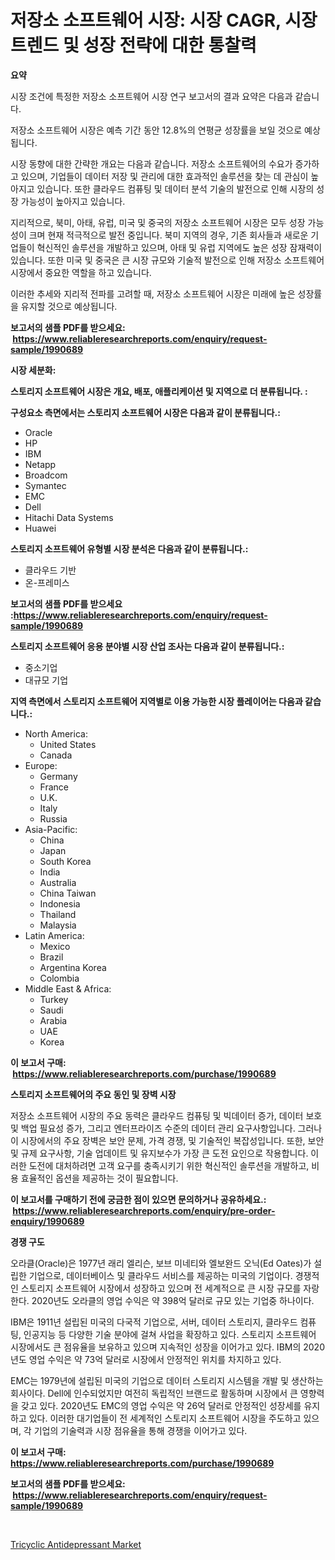 <p><h1>저장소 소프트웨어 시장: 시장 CAGR, 시장 트렌드 및 성장 전략에 대한 통찰력</h1></p><p><strong>요약</strong></p>
<p><p>시장 조건에 특정한 저장소 소프트웨어 시장 연구 보고서의 결과 요약은 다음과 같습니다. </p><p>저장소 소프트웨어 시장은 예측 기간 동안 12.8%의 연평균 성장률을 보일 것으로 예상됩니다. </p><p>시장 동향에 대한 간략한 개요는 다음과 같습니다. 저장소 소프트웨어의 수요가 증가하고 있으며, 기업들이 데이터 저장 및 관리에 대한 효과적인 솔루션을 찾는 데 관심이 높아지고 있습니다. 또한 클라우드 컴퓨팅 및 데이터 분석 기술의 발전으로 인해 시장의 성장 가능성이 높아지고 있습니다. </p><p>지리적으로, 북미, 아태, 유럽, 미국 및 중국의 저장소 소프트웨어 시장은 모두 성장 가능성이 크며 현재 적극적으로 발전 중입니다. 북미 지역의 경우, 기존 회사들과 새로운 기업들이 혁신적인 솔루션을 개발하고 있으며, 아태 및 유럽 지역에도 높은 성장 잠재력이 있습니다. 또한 미국 및 중국은 큰 시장 규모와 기술적 발전으로 인해 저장소 소프트웨어 시장에서 중요한 역할을 하고 있습니다. </p><p>이러한 추세와 지리적 전파를 고려할 때, 저장소 소프트웨어 시장은 미래에 높은 성장률을 유지할 것으로 예상됩니다.</p></p>
<p><strong>보고서의 샘플 PDF를 받으세요: &nbsp;<a href="https://www.reliableresearchreports.com/enquiry/request-sample/1990689">https://www.reliableresearchreports.com/enquiry/request-sample/1990689</a></strong></p>
<p><strong>시장 세분화:</strong></p>
<p><strong> 스토리지 소프트웨어 시장은 개요, 배포, 애플리케이션 및 지역으로 더 분류됩니다. :</strong></p>
<p><strong>구성요소 측면에서는 스토리지 소프트웨어 시장은 다음과 같이 분류됩니다.:</strong></p>
<p><ul><li>Oracle</li><li>HP</li><li>IBM</li><li>Netapp</li><li>Broadcom</li><li>Symantec</li><li>EMC</li><li>Dell</li><li>Hitachi Data Systems</li><li>Huawei</li></ul></p>
<p><strong> 스토리지 소프트웨어 유형별 시장 분석은 다음과 같이 분류됩니다.:</strong></p>
<p><ul><li>클라우드 기반</li><li>온-프레미스</li></ul></p>
<p><strong>보고서의 샘플 PDF를 받으세요 :<a href="https://www.reliableresearchreports.com/enquiry/request-sample/1990689">https://www.reliableresearchreports.com/enquiry/request-sample/1990689</a></strong></p>
<p><strong> 스토리지 소프트웨어 응용 분야별 시장 산업 조사는 다음과 같이 분류됩니다.:</strong></p>
<p><ul><li>중소기업</li><li>대규모 기업</li></ul></p>
<p><strong>지역 측면에서 스토리지 소프트웨어 지역별로 이용 가능한 시장 플레이어는 다음과 같습니다.:</strong></p>
<p><ul>
    <li>
        North America:
        <ul>
            <li>United States</li>
            <li>Canada</li>
        </ul>
    </li>
    <li>
        Europe:
        <ul>
            <li>Germany</li>
            <li>France</li>
            <li>U.K.</li>
            <li>Italy</li>
            <li>Russia</li>
        </ul>
    </li>
    <li>
        Asia-Pacific:
        <ul>
            <li>China</li>
            <li>Japan</li>
            <li>South Korea</li>
            <li>India</li>
            <li>Australia</li>
            <li>China Taiwan</li>
            <li>Indonesia</li>
            <li>Thailand</li>
            <li>Malaysia</li>
        </ul>
    </li>
    <li>
        Latin America:
        <ul>
            <li>Mexico</li>
            <li>Brazil</li>
            <li>Argentina Korea</li>
            <li>Colombia</li>
        </ul>
    </li>
    <li>
        Middle East & Africa:
        <ul>
            <li>Turkey</li>
            <li>Saudi</li>
            <li>Arabia</li>
            <li>UAE</li>
            <li>Korea</li>
        </ul>
    </li>
    </ul></p>
<p><strong>이 보고서 구매: &nbsp;<a href="https://www.reliableresearchreports.com/purchase/1990689">https://www.reliableresearchreports.com/purchase/1990689</a></strong></p>
<p><strong>스토리지 소프트웨어의 주요 동인 및 장벽 시장</strong></p>
<p><p>저장소 소프트웨어 시장의 주요 동력은 클라우드 컴퓨팅 및 빅데이터 증가, 데이터 보호 및 백업 필요성 증가, 그리고 엔터프라이즈 수준의 데이터 관리 요구사항입니다. 그러나 이 시장에서의 주요 장벽은 보안 문제, 가격 경쟁, 및 기술적인 복잡성입니다. 또한, 보안 및 규제 요구사항, 기술 업데이트 및 유지보수가 가장 큰 도전 요인으로 작용합니다. 이러한 도전에 대처하려면 고객 요구를 충족시키기 위한 혁신적인 솔루션을 개발하고, 비용 효율적인 옵션을 제공하는 것이 필요합니다.</p></p>
<p><strong>이 보고서를 구매하기 전에 궁금한 점이 있으면 문의하거나 공유하세요.: &nbsp;<a href="https://www.reliableresearchreports.com/enquiry/pre-order-enquiry/1990689">https://www.reliableresearchreports.com/enquiry/pre-order-enquiry/1990689</a></strong></p>
<p><strong>경쟁 구도</strong></p>
<p><p>오라클(Oracle)은 1977년 래리 엘리슨, 보브 미네티와 엘보완드 오닉(Ed Oates)가 설립한 기업으로, 데이터베이스 및 클라우드 서비스를 제공하는 미국의 기업이다. 경쟁적인 스토리지 소프트웨어 시장에서 성장하고 있으며 전 세계적으로 큰 시장 규모를 자랑한다. 2020년도 오라클의 영업 수익은 약 398억 달러로 규모 있는 기업중 하나이다.</p><p>IBM은 1911년 설립된 미국의 다국적 기업으로, 서버, 데이터 스토리지, 클라우드 컴퓨팅, 인공지능 등 다양한 기술 분야에 걸쳐 사업을 확장하고 있다. 스토리지 소프트웨어 시장에서도 큰 점유율을 보유하고 있으며 지속적인 성장을 이어가고 있다. IBM의 2020년도 영업 수익은 약 73억 달러로 시장에서 안정적인 위치를 차지하고 있다.</p><p>EMC는 1979년에 설립된 미국의 기업으로 데이터 스토리지 시스템을 개발 및 생산하는 회사이다. Dell에 인수되었지만 여전히 독립적인 브랜드로 활동하며 시장에서 큰 영향력을 갖고 있다. 2020년도 EMC의 영업 수익은 약 26억 달러로 안정적인 성장세를 유지하고 있다. 이러한 대기업들이 전 세계적인 스토리지 소프트웨어 시장을 주도하고 있으며, 각 기업의 기술력과 시장 점유율을 통해 경쟁을 이어가고 있다.</p></p>
<p><strong>이 보고서 구매: &nbsp; <a href="https://www.reliableresearchreports.com/purchase/1990689">https://www.reliableresearchreports.com/purchase/1990689</a></strong></p>
<p><strong>보고서의 샘플 PDF를 받으세요: &nbsp;<a href="https://www.reliableresearchreports.com/enquiry/request-sample/1990689">https://www.reliableresearchreports.com/enquiry/request-sample/1990689</a></strong><strong></strong></p>
<p>&nbsp;</p>
<p><p><a href="https://cautious-neon-760.notion.site/Tricyclic-Antidepressant-Market-Insights-Market-Players-and-Forecast-Till-2031-4e0ff809b88842d2bc073bc463d12cc5">Tricyclic Antidepressant Market</a></p></p>